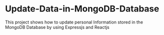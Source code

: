 # Update-Data-in-MongoDB-Database
This project shows how to update personal Information stored in the MongoDB Database by using Expressjs and Reactjs
